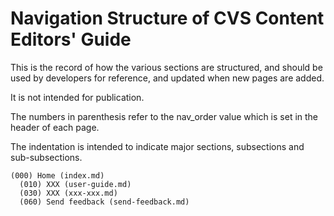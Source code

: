 # Navigation Structure of CVS Content Editors' Guide

This is the record of how the various sections are structured,
and should be used by developers for reference, and updated when new pages are added.

It is not intended for publication.

The numbers in parenthesis refer to the nav_order value which is set in the header of each page.

The indentation is intended to indicate major sections, subsections and sub-subsections.

```none
(000) Home (index.md)
  (010) XXX (user-guide.md)
  (030) XXX (xxx-xxx.md)
  (060) Send feedback (send-feedback.md)
```
